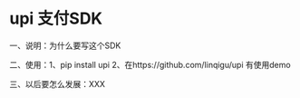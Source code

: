 # upi 支付SDK
一、说明：为什么要写这个SDK

二、使用：1、pip install upi   2、在https://github.com/linqigu/upi 有使用demo

三、以后要怎么发展：XXX